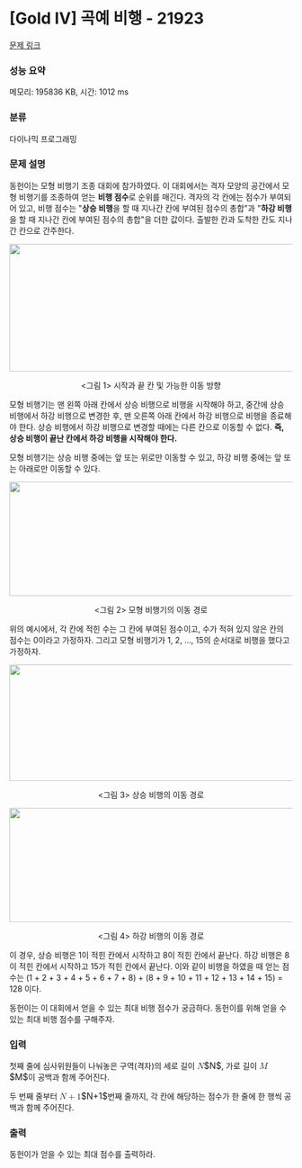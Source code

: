 # [Gold IV] 곡예 비행 - 21923 

[문제 링크](https://www.acmicpc.net/problem/21923) 

### 성능 요약

메모리: 195836 KB, 시간: 1012 ms

### 분류

다이나믹 프로그래밍

### 문제 설명

<p>동헌이는 모형 비행기 조종 대회에 참가하였다. 이 대회에서는 격자 모양의 공간에서 모형 비행기를 조종하여 얻는 <strong>비행 점수</strong>로 순위를 매긴다. 격자의 각 칸에는 점수가 부여되어 있고, 비행 점수는 "<strong>상승 비행</strong>을 할 때 지나간 칸에 부여된 점수의 총합"과 "<strong>하강 비행</strong>을 할 때 지나간 칸에 부여된 점수의 총합"을 더한 값이다. 출발한 칸과 도착한 칸도 지나간 칸으로 간주한다.</p>

<p style="text-align: center;"><img alt="" src="https://upload.acmicpc.net/6babc434-88bc-4083-b78d-6b99dff6b9ca/-/crop/1639x573/156,401/-/preview/" style="height: 227px; width: 650px;"></p>

<p style="text-align: center;"><그림 1> 시작과 끝 칸 및 가능한 이동 방향</p>

<p>모형 비행기는 맨 왼쪽 아래 칸에서 상승 비행으로 비행을 시작해야 하고, 중간에 상승 비행에서 하강 비행으로 변경한 후, 맨 오른쪽 아래 칸에서 하강 비행으로 비행을 종료해야 한다. 상승 비행에서 하강 비행으로 변경할 때에는 다른 칸으로 이동할 수 없다. <strong>즉, 상승 비행이 끝난 칸에서 하강 비행을 시작해야 한다.</strong></p>

<p>모형 비행기는 상승 비행 중에는 앞 또는 위로만 이동할 수 있고, 하강 비행 중에는 앞 또는 아래로만 이동할 수 있다.</p>

<p style="text-align: center;"><img alt="" src="https://upload.acmicpc.net/17063436-6675-4c21-9044-018a8476c5ae/-/crop/1642x512/157,461/-/preview/" style="height: 203px; width: 650px;"></p>

<p style="text-align: center;"><그림 2> 모형 비행기의 이동 경로</p>

<p>위의 예시에서, 각 칸에 적힌 수는 그 칸에 부여된 점수이고, 수가 적혀 있지 않은 칸의 점수는 0이라고 가정하자. 그리고 모형 비행기가 1, 2, ..., 15의 순서대로 비행을 했다고 가정하자.</p>

<p style="text-align: center;"><img alt="" src="https://upload.acmicpc.net/ce6860ed-a632-4cf4-951f-cd7912f83796/-/crop/1652x525/149,453/-/preview/" style="height: 207px; width: 650px;"></p>

<p style="text-align: center;"><그림 3> 상승 비행의 이동 경로</p>

<p style="text-align: center;"><img alt="" src="https://upload.acmicpc.net/c2108165-cc33-4c13-9231-988ee14ecd2e/-/crop/1642x512/152,461/-/preview/" style="height: 203px; width: 650px;"></p>

<p style="text-align: center;"><그림 4> 하강 비행의 이동 경로</p>

<p>이 경우, 상승 비행은 1이 적힌 칸에서 시작하고 8이 적힌 칸에서 끝난다. 하강 비행은 8이 적힌 칸에서 시작하고 15가 적힌 칸에서 끝난다. 이와 같이 비행을 하였을 때 얻는 점수는 (1 + 2 + 3 + 4 + 5 + 6 + 7 + 8) + (8 + 9 + 10 + 11 + 12 + 13 + 14 + 15) = 128 이다.</p>

<p>동헌이는 이 대회에서 얻을 수 있는 최대 비행 점수가 궁금하다. 동헌이를 위해 얻을 수 있는 최대 비행 점수를 구해주자.</p>

### 입력 

 <p>첫째 줄에 심사위원들이 나눠놓은 구역(격자)의 세로 길이 <mjx-container class="MathJax" jax="CHTML" style="font-size: 109%; position: relative;"><mjx-math class="MJX-TEX" aria-hidden="true"><mjx-mi class="mjx-i"><mjx-c class="mjx-c1D441 TEX-I"></mjx-c></mjx-mi></mjx-math><mjx-assistive-mml unselectable="on" display="inline"><math xmlns="http://www.w3.org/1998/Math/MathML"><mi>N</mi></math></mjx-assistive-mml><span aria-hidden="true" class="no-mathjax mjx-copytext">$N$</span></mjx-container>, 가로 길이 <mjx-container class="MathJax" jax="CHTML" style="font-size: 109%; position: relative;"><mjx-math class="MJX-TEX" aria-hidden="true"><mjx-mi class="mjx-i"><mjx-c class="mjx-c1D440 TEX-I"></mjx-c></mjx-mi></mjx-math><mjx-assistive-mml unselectable="on" display="inline"><math xmlns="http://www.w3.org/1998/Math/MathML"><mi>M</mi></math></mjx-assistive-mml><span aria-hidden="true" class="no-mathjax mjx-copytext">$M$</span></mjx-container>이 공백과 함께 주어진다.</p>

<p>두 번째 줄부터 <mjx-container class="MathJax" jax="CHTML" style="font-size: 109%; position: relative;"><mjx-math class="MJX-TEX" aria-hidden="true"><mjx-mi class="mjx-i"><mjx-c class="mjx-c1D441 TEX-I"></mjx-c></mjx-mi><mjx-mo class="mjx-n" space="3"><mjx-c class="mjx-c2B"></mjx-c></mjx-mo><mjx-mn class="mjx-n" space="3"><mjx-c class="mjx-c31"></mjx-c></mjx-mn></mjx-math><mjx-assistive-mml unselectable="on" display="inline"><math xmlns="http://www.w3.org/1998/Math/MathML"><mi>N</mi><mo>+</mo><mn>1</mn></math></mjx-assistive-mml><span aria-hidden="true" class="no-mathjax mjx-copytext">$N+1$</span></mjx-container>번째 줄까지, 각 칸에 해당하는 점수가 한 줄에 한 행씩 공백과 함께 주어진다.</p>

### 출력 

 <p>동헌이가 얻을 수 있는 최대 점수를 출력하라.</p>

